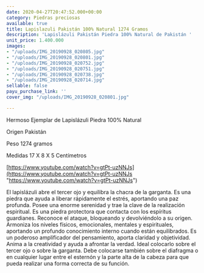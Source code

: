 ```yaml
---
date: 2020-04-27T20:47:52.000+00:00
category: Piedras preciosas
available: true
title: Lapislazuli Pakistán 100% Natural 1274 Gramos
description: 'Lapislázuli Pakistán Piedra 100% Natural de Pakistán '
unit_price: 1.400.000
images:
- "/uploads/IMG_20190928_020805.jpg"
- "/uploads/IMG_20190928_020801.jpg"
- "/uploads/IMG_20190928_020752.jpg"
- "/uploads/IMG_20190928_020751.jpg"
- "/uploads/IMG_20190928_020738.jpg"
- "/uploads/IMG_20190928_020714.jpg"
sellable: false
payu_purchase_link: ''
cover_img: "/uploads/IMG_20190928_020801.jpg"

---
```

Hermoso Ejemplar de Lapislázuli Piedra 100% Natural

Origen Pakistán

Peso 1274 gramos

Medidas 17 X 8 X 5 Centímetros

[https://www.youtube.com/watch?v=gtPt-uzNNJs](https://www.youtube.com/watch?v=gtPt-uzNNJs "https://www.youtube.com/watch?v=gtPt-uzNNJs")

El lapislázuli abre el tercer ojo y equilibra la chacra de la garganta. Es una piedra que ayuda a liberar rápidamente el estrés, aportando una paz profunda. Posee una enorme serenidad y trae la clave de la realización espiritual. Es una piedra protectora que contacta con los espíritus guardianes. Reconoce el ataque, bloqueando y devolviéndolo a su origen. Armoniza los niveles físicos, emocionales, mentales y espirituales, aportando un profundo conocimiento interno cuando están equilibrados. Es un poderoso amplificador del pensamiento, aporta claridad y objetividad. Anima a la creatividad y ayuda a afrontar la verdad. Ideal colocarlo sobre el tercer ojo o sobre la garganta. Debe colocarse también sobre el diafragma o en cualquier lugar entre el esternón y la parte alta de la cabeza para que pueda realizar una forma correcta de su función.